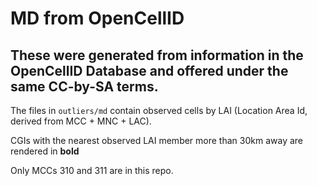 # MD from OpenCellID
## These were generated from information in the OpenCellID Database and offered under the same CC-by-SA terms.

The files in `outliers/md` contain observed cells by LAI (Location Area Id, derived from MCC + MNC + LAC).

CGIs with the nearest observed LAI member more than 30km away are rendered in **bold**

Only MCCs 310 and 311 are in this repo.
